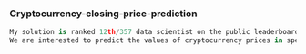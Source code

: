 ### Cryptocurrency-closing-price-prediction
```python
My solution is ranked 12th/357 data scientist on the public leaderboard
We are interested to predict the values of cryptocurrency prices in specific timestamps that we have in the validation file  (test file).
```
